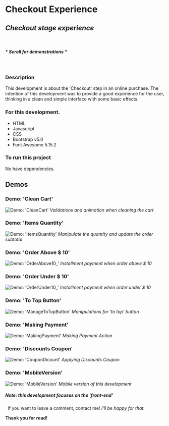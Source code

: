 # Checkout Experience

## _Checkout stage experience_
&nbsp;
##### _* Scroll for demonstrations *_
&nbsp;
### Description

This development is about the 'Checkout' step in an online purchase.
The intention of this development was to provide a good experience for the user, thinking in a clean and simple interface with some basic effects.

### For this development.

- HTML
- Javascript
- CSS
 - Bootstrap v5.0
- Font Awesome 5.15.2

### To run this project

No have dependencies.

## Demos

### Demo: 'Clean Cart'
![Demo: 'CleanCart'](assets/img/demo/CleanCart.gif)
_Validations and animation when cleaning the cart_

### Demo: 'Items Quantity'
![Demo: 'ItemsQuantity'](assets/img/demo/ItemsQuantity.gif)
_Manipulate the quantity and update the order subtotal_

### Demo: 'Order Above $ 10'
![Demo: 'OrderAbove10_'](assets/img/demo/OrderAbove10.gif)
_Installment payment when order above $ 10_

### Demo: 'Order Under $ 10'
![Demo: 'OrderUnder10_'](assets/img/demo/OrderUnder10.gif)
_Installment payment when order under $ 10_

### Demo: 'To Top Button'
![Demo: 'ManageToTopButton'](assets/img/demo/ManageToTopButton.gif)
_Manipulations for 'to top' button_

### Demo: 'Making Payment'
![Demo: 'MakingPayment'](assets/img/demo/MakingPayment.gif)
_Making Payment Action_

### Demo: 'Discounts Coupon'
![Demo: 'CouponDicount'](assets/img/demo/CouponDicount.gif)
_Applying Discounts Coupon_

### Demo: 'MobileVersion'
![Demo: 'MobileVersion'](assets/img/demo/MobileVersion.gif)
_Mobile version of this development_
&nbsp;
##### _Note: this development focuses on the 'front-end'_
&nbsp;
If you want to leave a comment, contact me!
_I'll be happy for that._

**Thank you for read!**
